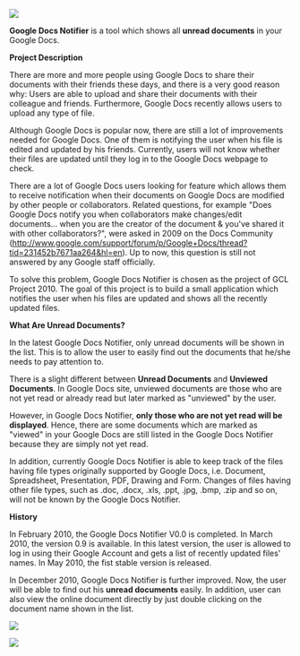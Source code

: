 [![](https://googledocsnotifier.googlecode.com/svn/wiki/Google%20Docs%20Notifier%20GCPH%20Banner.png)](http://googledocsnotifier.googlecode.com/files/GDNSetup.msi)

**Google Docs Notifier** is a tool which shows all **unread documents** in your Google Docs.

**Project Description**

There are more and more people using Google Docs to share their documents with their friends these days, and there is a very good reason why: Users are able to upload and share their documents with their colleague and friends. Furthermore, Google Docs recently allows users to upload any type of file.

Although Google Docs is popular now, there are still a lot of improvements needed for Google Docs. One of them is notifying the user when his file is edited and updated by his friends. Currently, users will not know whether their files are updated until they log in to the Google Docs webpage to check.

There are a lot of Google Docs users looking for feature which allows them to receive notification when their documents on Google Docs are modified by other people or collaborators. Related questions, for example "Does Google Docs notify you when collaborators make changes/edit documents... when you are the creator of the document & you've shared it with other collaborators?", were asked in 2009 on the Docs Community (http://www.google.com/support/forum/p/Google+Docs/thread?tid=231452b7671aa264&hl=en). Up to now, this question is still not answered by any Google staff officially.

To solve this problem, Google Docs Notifier is chosen as the project of GCL Project 2010. The goal of this project is to build a small application which notifies the user when his files are updated and shows all the recently updated files.

**What Are Unread Documents?**

In the latest Google Docs Notifier, only unread documents will be shown in the list. This is to allow the user to easily find out the documents that he/she needs to pay attention to.

There is a slight different between **Unread Documents** and **Unviewed Documents**. In Google Docs site, unviewed documents are those who are not yet read or already read but later marked as "unviewed" by the user.

However, in Google Docs Notifier, **only those who are not yet read will be displayed**. Hence, there are some documents which are marked as "viewed" in your Google Docs are still listed in the Google Docs Notifier because they are simply not yet read.

In addition, currently Google Docs Notifier is able to keep track of the files having file types originally supported by Google Docs, i.e. Document, Spreadsheet, Presentation, PDF, Drawing and Form. Changes of files having other file types, such as .doc, .docx, .xls, .ppt, .jpg, .bmp, .zip and so on, will not be known by the Google Docs Notifier.

**History**

In February 2010, the Google Docs Notifier V0.0 is completed. In March 2010, the version 0.9 is available. In this latest version, the user is allowed to log in using their Google Account and gets a list of recently updated files' names. In May 2010, the fist stable version is released.

In December 2010, Google Docs Notifier is further improved. Now, the user will be able to find out his **unread documents** easily. In addition, user can also view the online document directly by just double clicking on the document name shown in the list.


[![](https://googledocsnotifier.googlecode.com/svn/wiki/GDN%20User%20Manual.png)](http://code.google.com/p/googledocsnotifier/wiki/UserGuide)

[![](https://googledocsnotifier.googlecode.com/svn/wiki/GDN%20Class%20Diagram.png)](http://code.google.com/p/googledocsnotifier/wiki/ClassDiagram)